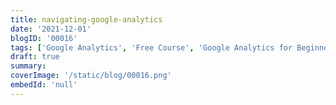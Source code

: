 ```yaml
---
title: navigating-google-analytics
date: '2021-12-01'
blogID: '00016'
tags: ['Google Analytics', 'Free Course', 'Google Analytics for Beginners']
draft: true
summary:
coverImage: '/static/blog/00016.png'
embedId: 'null'
---
```


